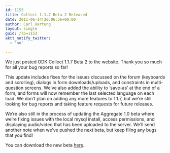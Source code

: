 ```yaml
---
id: 1153
title: Collect 1.1.7 Beta 2 Released
date: 2011-06-14T20:06:56+00:00
author: Carl Hartung
layout: single
guid: /?p=1153
aktt_notify_twitter:
  - 'no'

---
```

We just posted ODK Collect 1.1.7 Beta 2 to the website. Thank you so much for all your bug reports so far!

This update includes fixes for the issues discussed on the forum (keyboards and scrolling), dialogs in form downloads/uploads, and constraints in multi-question screens. We&#8217;ve also added the ability to &#8216;save-as&#8217; at the end of a form, and forms will now remember the last selected language on each load. We don&#8217;t plan on adding any more features to 1.1.7, but we&#8217;re still looking for bug reports and taking feature requests for future releases.

We&#8217;re also still in the process of updating the Aggregate 1.0 beta where we&#8217;re fixing issues with the local mysql install, access permissions, and displaying audio/video that has been uploaded to the server. We&#8217;ll send another note when we&#8217;ve pushed the next beta, but keep filing any bugs that you find!

You can download the new beta [here](/downloads/download-category/collect/).
